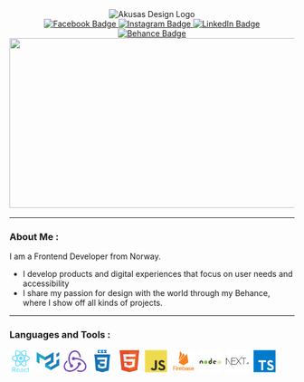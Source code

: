 <div id="header" align="center">
  <img alt="Akusas Design Logo" src="https://akusasdesign.com/images/akusas.png" />
  <div id="badges">
    <a href="https://www.facebook.com/akusasdesign">
      <img alt="Facebook Badge" src="https://img.shields.io/badge/Facebook-1877F2?style=for-the-badge&logo=facebook&logoColor=white" />
    </a>
    <a href="https://www.instagram.com/akusas_design/">
      <img alt="Instagram Badge" src="https://img.shields.io/badge/Instagram-E4405F?style=for-the-badge&logo=instagram&logoColor=white" />
    </a>
    <a href="https://www.linkedin.com/in/christopher-iain-hansen-11114094/">
      <img alt="LinkedIn Badge" src="https://img.shields.io/badge/LinkedIn-0077B5?style=for-the-badge&logo=linkedin&logoColor=white" />
    </a>
    <a href="https://www.behance.net/akusasdesign">
      <img alt="Behance Badge" src="https://img.shields.io/badge/-Behance-blue?style=for-the-badge&logo=behance&logoColor=white" />
    </a>
  </div>
</div>
<div align="center">
  <img height="300" src="https://media.giphy.com/media/dWesBcTLavkZuG35MI/giphy.gif" width="600" />
</div>

---

### About Me :
I am a Frontend Developer from Norway.
- I develop products and digital experiences that focus on user needs and accessibility
- I share my passion for design with the world through my Behance, where I show off all kinds of projects.

---

### Languages and Tools :
<div>
  <img alt="React" height="40" src="https://github.com/devicons/devicon/blob/master/icons/react/react-original-wordmark.svg" title="React" width="40" />&nbsp;
  <img alt="Material UI" height="40" src="https://github.com/devicons/devicon/blob/master/icons/materialui/materialui-original.svg" title="Material UI" width="40" />&nbsp;
  <img alt="Redux" height="40" src="https://github.com/devicons/devicon/blob/master/icons/redux/redux-original.svg" title="Redux" width="40" />&nbsp;
  <img alt="CSS" height="40" src="https://github.com/devicons/devicon/blob/master/icons/css3/css3-plain-wordmark.svg"  title="CSS3" width="40" />&nbsp;
  <img alt="HTML" height="40" src="https://github.com/devicons/devicon/blob/master/icons/html5/html5-original.svg" title="HTML5" width="40" />&nbsp;
  <img alt="JavaScript" height="40" src="https://github.com/devicons/devicon/blob/master/icons/javascript/javascript-original.svg" title="JavaScript" width="40" />&nbsp;
  <img alt="Firebase" height="40" src="https://github.com/devicons/devicon/blob/master/icons/firebase/firebase-plain-wordmark.svg" title="Firebase" width="40" />&nbsp;
  <img alt="NodeJS" height="40" src="https://github.com/devicons/devicon/blob/master/icons/nodejs/nodejs-original-wordmark.svg" title="NodeJS" width="40" />&nbsp;
  <img alt="NextJS" height="40" src="https://github.com/devicons/devicon/blob/master/icons/nextjs/nextjs-original-wordmark.svg" title="NextJS" width="40" />&nbsp;
  <img alt="TypeScript" height="40" src="https://github.com/devicons/devicon/blob/master/icons/typescript/typescript-original.svg" title="TypeScript" width="40" />&nbsp;
</div>
